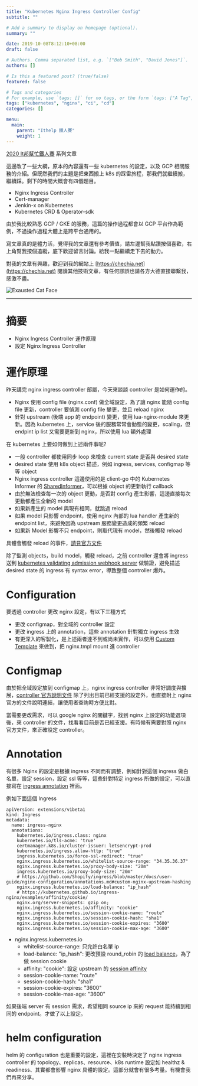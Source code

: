 ```yaml
---
title: "Kubernetes Nginx Ingress Controller Config"
subtitle: ""

# Add a summary to display on homepage (optional).
summary: ""

date: 2019-10-08T8:12:10+08:00
draft: false

# Authors. Comma separated list, e.g. `["Bob Smith", "David Jones"]`.
authors: []

# Is this a featured post? (true/false)
featured: false

# Tags and categories
# For example, use `tags: []` for no tags, or the form `tags: ["A Tag", "Another Tag"]` for one or more tags.
tags: ["kubernetes", "nginx", "ci", "cd"]
categories: []

menu:
  main:
    parent: "Ithelp 鐵人賽"
    weight: 1
---
```


[2020 It邦幫忙鐵人賽](https://ithelp.ithome.com.tw/2020ironman) 系列文章

這邊改了一些大綱，原本的內容還有一些 kubernetes 的設定，以及 GCP 相關服務的介紹。但既然我們的主題是把東西搬上 k8s 的踩雷旅程，那我們就繼續搬，繼續踩。剩下的時間大概會有四個題目。

- Nginx Ingress Controller
- Cert-manager
- Jenkin-x on Kubernetes
- Kubernetes CRD & Operator-sdk

由於我比較熟悉 GCP / GKE 的服務，這篇的操作過程都會以 GCP 平台作為範例，不過操作過程大體上是跨平台通用的。

寫文章真的是體力活，覺得我的文章還有參考價值，請左邊幫我點讚按個喜歡，右上角幫我按個追縱，底下歡迎留言討論。給我一點繼續走下去的動力。

對我的文章有興趣，歡迎到我的網站上 [https://chechia.net](https://chechia.net) 閱讀其他技術文章，有任何謬誤也請各方大德直接聯繫我，感激不盡。

![Exausted Cat Face](https://d32l83enj9u8rg.cloudfront.net/wp-content/uploads/iStock-966846550-cat-overheating-simonkr-1-940x470.jpg)

---

# 摘要

* Nginx Ingress Controller 運作原理
* 設定 Nginx Ingress Controller

# 運作原理

昨天講完 nginx ingress controller 部屬，今天來談談 controller 是如何運作的。

* Nginx 使用 config file (nginx.conf) 做全域設定，為了讓 nginx 能隨 config file 更新，controller 要偵測 config file 變更，並且 reload nginx
* 針對 upstream (後端 app 的 endpoint) 變更，使用 lua-nginx-module 來更新。因為 kubernetes 上，service 後的服務常常會動態的變更，scaling，但 endpint ip list 又需要更新到 nginx，所以使用 lua 額外處理

在 kubernetes 上要如何做到上述兩件事呢?

* 一般 controller 都使用同步 loop 來檢查 current state 是否與 desired state
* desired state 使用 k8s object 描述，例如 ingress, services, configmap 等等 object
* Nginx ingress controller 這邊使用的是 client-go 中的 Kubernetes Informer 的 [SharedInformer](https://godoc.org/k8s.io/client-go/informers#SharedInformerFactory)，可以根據 object 的更新執行 callback
* 由於無法檢查每一次的 object 更動，是否對 config 產生影響，這邊直接每次更動都產生全新的 model
* 如果新產生的 model 與現有相同，就跳過 reload
* 如果 model 只影響 endpoint，使用 nginx 內部的 lua handler 產生新的 endpoint list，來避免因為 upstream 服務變更造成的頻繁 reload
* 如果新 Model 影響不只 endpoint，則取代現有 model，然後觸發 reload


具體會觸發 reload 的事件，[請見官方文件](https://kubernetes.github.io/ingress-nginx/how-it-works/#when-a-reload-is-required)

除了監測 objects，build model，觸發 reload，之前 controller 還會將 ingress 送到 [kubernetes validating admission webhook server](https://kubernetes.io/docs/reference/access-authn-authz/admission-controllers/#validatingadmissionwebhook) 做驗證，避免描述 desired state 的 ingress 有 syntax error，導致整個 controller 爆炸。

# Configuration

要透過 controller 更改 nginx 設定，有以下三種方式

* 更改 configmap，對全域的 controller 設定
* 更改 ingress 上的 annotation，這些 annotation 針對獨立 ingress 生效
* 有更深入的客製化，是上述兩者達不到或尚未實作，可以使用 [Custom Template](https://kubernetes.github.io/ingress-nginx/user-guide/nginx-configuration/custom-template/) 來做到，把 nginx.tmpl mount 進 controller

# Configmap 

由於把全域設定放到 configmap 上，nginx ingress controller 非常好調度與擴展，[controller 官方說明文件](https://kubernetes.github.io/ingress-nginx/user-guide/nginx-configuration/configmap/) 除了列出目前已經支援的設定外，也直接附上 nginx 官方的文件說明連結，讓使用者查詢時方便比對。

當需要更改需求，可以 google nginx 的關鍵字，找到 nginx 上設定的功能選項後，來 controller 的文件，找看看目前是否已經支援。有時候有需要對照 nginx 官方文件，來正確設定 controller。

# Annotation

有很多 Nginx 的設定是根據 ingress 不同而有調整，例如針對這個 ingress 做白名單，設定 session，設定 ssl 等等，這些針對特定 ingress 所做的設定，可以直接寫在 [ingress annotation](https://kubernetes.github.io/ingress-nginx/user-guide/nginx-configuration/annotations/) 裡面。

例如下面這個 Ingress

```
apiVersion: extensions/v1beta1
kind: Ingress
metadata:
  name: ingress-nginx
  annotations:
    kubernetes.io/ingress.class: nginx
    kubernetes.io/tls-acme: 'true'
    certmanager.k8s.io/cluster-issuer: letsencrypt-prod
    kubernetes.io/ingress.allow-http: "true"
    ingress.kubernetes.io/force-ssl-redirect: "true"
    nginx.ingress.kubernetes.io/whitelist-source-range: "34.35.36.37"
    nginx.ingress.kubernetes.io/proxy-body-size: "20m"
    ingress.kubernetes.io/proxy-body-size: "20m"
    # https://github.com/Shopify/ingress/blob/master/docs/user-guide/nginx-configuration/annotations.md#custom-nginx-upstream-hashing
    nginx.ingress.kubernetes.io/load-balance: "ip_hash"
    # https://kubernetes.github.io/ingress-nginx/examples/affinity/cookie/
    nginx.org/server-snippets: gzip on;
    nginx.ingress.kubernetes.io/affinity: "cookie"
    nginx.ingress.kubernetes.io/session-cookie-name: "route"
    nginx.ingress.kubernetes.io/session-cookie-hash: "sha1"
    nginx.ingress.kubernetes.io/session-cookie-expires: "3600"
    nginx.ingress.kubernetes.io/session-cookie-max-age: "3600"
```

* nginx.ingress.kubernetes.io
  * whitelist-source-range: 只允許白名單 ip
  * load-balance: "ip_hash": 更改預設 round_robin 的 [load balance](https://kubernetes.github.io/ingress-nginx/user-guide/nginx-configuration/configmap/#load-balance)，為了做 session cookie
  *  affinity: "cookie": 設定 upstream 的 [session affinity](https://kubernetes.github.io/ingress-nginx/user-guide/nginx-configuration/annotations/#session-affinity)
  *  session-cookie-name: "route"
  *  session-cookie-hash: "sha1"
  *  session-cookie-expires: "3600"
  *  session-cookie-max-age: "3600"


如果後端 server 有 session 需求，希望相同 source ip 來的 request 能持續到相同的 endpoint。才做了以上設定。

# helm configuration

helm 的 configuration 也是重要的設定，這裡在安裝時決定了 nginx ingress controller 的 topology、replicas、resource、k8s runtime 設定如 healthz & readiness、其實都會影響 nginx 具體的設定。這部分就會有很多考量。有機會我們再來分享。
